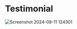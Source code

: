 # Testimonial

![Screenshot 2024-08-11 124301](https://github.com/user-attachments/assets/0ec322e9-42ec-4c99-87da-e44b0a4ca180)
